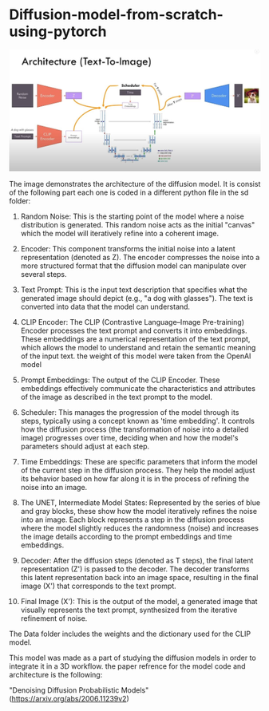 # Diffusion-model-from-scratch-using-pytorch
![alt text](<Model atchitecture.JPG>)

The image demonstrates the architecture of the diffusion model. It is consist of the following part each one is coded in a different python file in the sd folder:

1. Random Noise: This is the starting point of the model where a noise distribution is generated. This random noise acts as the initial "canvas" which the model will iteratively refine into a coherent image.


2. Encoder: This component transforms the initial noise into a latent representation (denoted as Z). The encoder compresses the noise into a more structured format that the diffusion model can manipulate over several steps.


3. Text Prompt: This is the input text description that specifies what the generated image should depict (e.g., "a dog with glasses"). The text is converted into data that the model can understand.


4. CLIP Encoder: The CLIP (Contrastive Language–Image Pre-training) Encoder processes the text prompt and converts it into embeddings. These embeddings are a numerical representation of the text prompt, which allows the model to understand and retain the semantic meaning of the input text. the weight of this model were taken from the OpenAI model

5. Prompt Embeddings: The output of the CLIP Encoder. These embeddings effectively communicate the characteristics and attributes of the image as described in the text prompt to the model.


6. Scheduler: This manages the progression of the model through its steps, typically using a concept known as 'time embedding'. It controls how the diffusion process (the transformation of noise into a detailed image) progresses over time, deciding when and how the model's parameters should adjust at each step.


7. Time Embeddings: These are specific parameters that inform the model of the current step in the diffusion process. They help the model adjust its behavior based on how far along it is in the process of refining the noise into an image.


8. The UNET, Intermediate Model States: Represented by the series of blue and gray blocks, these show how the model iteratively refines the noise into an image. Each block represents a step in the diffusion process where the model slightly reduces the randomness (noise) and increases the image details according to the prompt embeddings and time embeddings.


9. Decoder: After the diffusion steps (denoted as T steps), the final latent representation (Z') is passed to the decoder. The decoder transforms this latent representation back into an image space, resulting in the final image (X') that corresponds to the text prompt.


10. Final Image (X'): This is the output of the model, a generated image that visually represents the text prompt, synthesized from the iterative refinement of noise.

The Data folder includes the weights and the dictionary used for the CLIP model.

This model was made as a part of studying the diffusion models in order to integrate it in a 3D workflow. the paper refrence for the model code and architecture is the following:


"Denoising Diffusion Probabilistic Models" (https://arxiv.org/abs/2006.11239v2)
